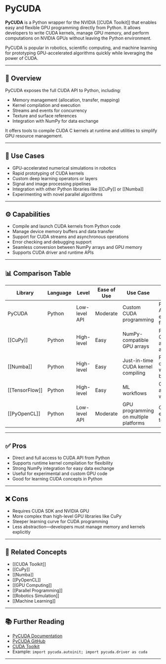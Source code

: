 # PyCUDA

**PyCUDA** is a Python wrapper for the NVIDIA [[CUDA Toolkit]] that enables easy and flexible GPU programming directly from Python. It allows developers to write CUDA kernels, manage GPU memory, and perform computations on NVIDIA GPUs without leaving the Python environment.

PyCUDA is popular in robotics, scientific computing, and machine learning for prototyping GPU-accelerated algorithms quickly while leveraging the power of CUDA.

---

## 🧠 Overview

PyCUDA exposes the full CUDA API to Python, including:
- Memory management (allocation, transfer, mapping)  
- Kernel compilation and execution  
- Streams and events for concurrency  
- Texture and surface references  
- Integration with NumPy for data exchange  

It offers tools to compile CUDA C kernels at runtime and utilities to simplify GPU resource management.

---

## 🧪 Use Cases

- GPU-accelerated numerical simulations in robotics  
- Rapid prototyping of CUDA kernels  
- Custom deep learning operators or layers  
- Signal and image processing pipelines  
- Integration with other Python libraries like [[CuPy]] or [[Numba]]  
- Experimenting with novel parallel algorithms

---

## ⚙️ Capabilities

- Compile and launch CUDA kernels from Python code  
- Manage device memory buffers and data transfer  
- Support for CUDA streams and asynchronous operations  
- Error checking and debugging support  
- Seamless conversion between NumPy arrays and GPU memory  
- Supports CUDA driver and runtime APIs

---

## 📊 Comparison Table

| Library          | Language | Level         | Ease of Use | Use Case                         | Notes                                    |
|------------------|----------|---------------|-------------|---------------------------------|------------------------------------------|
| PyCUDA           | Python   | Low-level API | Moderate    | Custom CUDA programming          | Full CUDA API exposed, flexible          |
| [[CuPy]]         | Python   | High-level    | Easy        | NumPy-compatible GPU arrays      | Pre-built GPU array and linear algebra   |
| [[Numba]]        | Python   | High-level    | Easy        | Just-in-time CUDA kernel compiling| Python JIT compiler with CUDA backend    |
| [[TensorFlow]]   | Python   | High-level    | Easy        | ML workflows                    | GPU acceleration with CUDA               |
| [[PyOpenCL]]     | Python   | Low-level API | Moderate    | GPU programming on multiple platforms | OpenCL equivalent to PyCUDA               |

---

## ✅ Pros

- Direct and full access to CUDA API from Python  
- Supports runtime kernel compilation for flexibility  
- Strong NumPy integration for easy data exchange  
- Useful for experimental and custom GPU code  
- Good for learning CUDA concepts in Python

---

## ❌ Cons

- Requires CUDA SDK and NVIDIA GPU  
- More complex than high-level GPU libraries like CuPy  
- Steeper learning curve for CUDA programming  
- Less abstraction—developers must manage memory and kernels explicitly

---

## 🔗 Related Concepts

- [[CUDA Toolkit]]  
- [[CuPy]]  
- [[Numba]]  
- [[PyOpenCL]]  
- [[GPU Computing]]  
- [[Parallel Programming]]  
- [[Robotics Simulation]]  
- [[Machine Learning]]

---

## 📚 Further Reading

- [PyCUDA Documentation](https://documen.tician.de/pycuda/)  
- [PyCUDA GitHub](https://github.com/inducer/pycuda)  
- [CUDA Toolkit](https://developer.nvidia.com/cuda-toolkit)  
- Example: `import pycuda.autoinit; import pycuda.driver as cuda`

---
